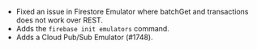 * Fixed an issue in Firestore Emulator where batchGet and transactions does not work over REST.
* Adds the `firebase init emulators` command.
* Adds a Cloud Pub/Sub Emulator (#1748).